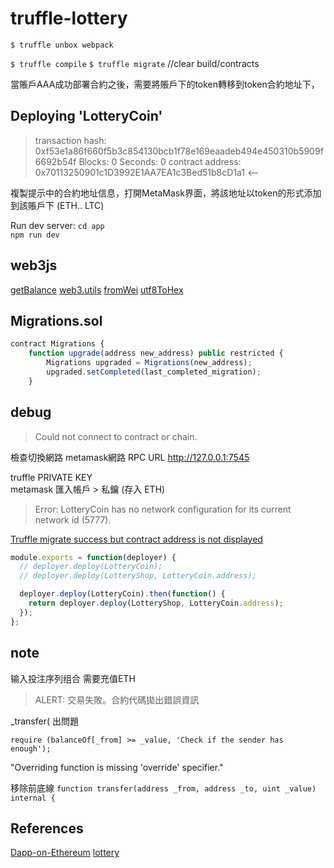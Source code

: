# truffle-lottery

`$ truffle unbox webpack`

`$ truffle compile`
`$ truffle migrate`  //clear build/contracts

當賬戶AAA成功部署合約之後，需要將賬戶下的token轉移到token合約地址下，

 Deploying 'LotteryCoin'
   -----------------------
   > transaction hash:    0xf53e1a86f660f5b3c854130bcb1f78e169eaadeb494e450310b5909f6692b54f
   > Blocks: 0            Seconds: 0
   > contract address:    0x70113250901c1D3992E1AA7EA1c3Bed51b8cD1a1 <--

複製提示中的合約地址信息，打開MetaMask界面，將該地址以token的形式添加到該賬戶下 (ETH.. LTC)

Run dev server:
`cd app`  
`npm run dev`  

## web3js

[getBalance](https://web3js.readthedocs.io/en/v1.2.0/web3-eth.html#getbalance)
[web3.utils](https://web3js.readthedocs.io/en/v1.2.0/web3-utils.html) [fromWei](https://web3js.readthedocs.io/en/v1.2.0/web3-utils.html#fromwei) [utf8ToHex](https://web3js.readthedocs.io/en/v1.2.0/web3-utils.html#utf8tohex)

## Migrations.sol

```js
contract Migrations {
    function upgrade(address new_address) public restricted {
        Migrations upgraded = Migrations(new_address);
        upgraded.setCompleted(last_completed_migration);
    }
```

## debug

> Could not connect to contract or chain.

檢查切換網路 metamask網路  RPC URL http://127.0.0.1:7545

truffle PRIVATE KEY  
metamask 匯入帳戶 > 私鑰  (存入 ETH)

> Error: LotteryCoin has no network configuration for its current network id (5777).

[Truffle migrate success but contract address is not displayed](https://stackoverflow.com/questions/49785667/truffle-migrate-success-but-contract-address-is-not-displayed)

```js
module.exports = function(deployer) {
  // deployer.deploy(LotteryCoin);
  // deployer.deploy(LotteryShop, LotteryCoin.address);

  deployer.deploy(LotteryCoin).then(function() {
    return deployer.deploy(LotteryShop, LotteryCoin.address);
  });
};
```

## note

输入投注序列组合 需要充值ETH

> ALERT: 交易失敗。合約代碼拋出錯誤資訊

_transfer( 出問題

`require (balanceOf[_from] >= _value, 'Check if the sender has enough');`

"Overriding function is missing 'override' specifier."

移除前底線
`function transfer(address _from, address _to, uint _value) internal {`

## References

[Dapp-on-Ethereum](https://github.com/9992800/Dapp-on-Ethereum/) [lottery](https://github.com/9992800/Dapp-on-Ethereum/tree/master/chapter-6/lottery)
